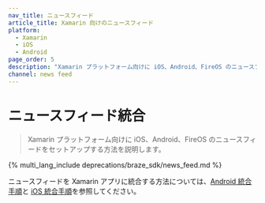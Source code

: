 ```yaml
---
nav_title: ニュースフィード
article_title: Xamarin 向けのニュースフィード
platform: 
  - Xamarin
  - iOS
  - Android
page_order: 5
description: "Xamarin プラットフォーム向けに iOS、Android、FireOS のニュースフィードをセットアップする方法を説明します。"
channel: news feed 
---
```


# ニュースフィード統合

> Xamarin プラットフォーム向けに iOS、Android、FireOS のニュースフィードをセットアップする方法を説明します。

{% multi_lang_include deprecations/braze_sdk/news_feed.md %}

ニュースフィードを Xamarin アプリに統合する方法については、[Android 統合手順]({{site.baseurl}}/developer_guide/platform_integration_guides/android/news_feed/integration/)と [iOS 統合手順]({{site.baseurl}}/developer_guide/platform_integration_guides/legacy_sdks/ios/news_feed/integration)を参照してください。

